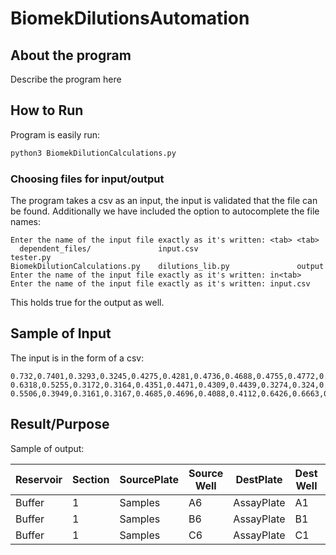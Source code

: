 # BiomekDilutionsAutomation
## About the program

Describe the program here

## How to Run

Program is easily run:
```python
python3 BiomekDilutionCalculations.py
```
### Choosing files for input/output

The program takes a csv as an input, the input is validated that the file can be found.
Additionally we have included the option to autocomplete the file names:
```
Enter the name of the input file exactly as it's written: <tab> <tab>
  dependent_files/               input.csv                      tester.py
BiomekDilutionCalculations.py    dilutions_lib.py               output                         
Enter the name of the input file exactly as it's written: in<tab>
Enter the name of the input file exactly as it's written: input.csv
```
This holds true for the output as well.

## Sample of Input
The input is in the form of a csv:

```csv
0.732,0.7401,0.3293,0.3245,0.4275,0.4281,0.4736,0.4688,0.4755,0.4772,0.4987,0.5078
0.6318,0.5255,0.3172,0.3164,0.4351,0.4471,0.4309,0.4439,0.3274,0.324,0.4021,0.4008
0.5506,0.3949,0.3161,0.3167,0.4685,0.4696,0.4088,0.4112,0.6426,0.6663,0.637,0.637
```


## Result/Purpose

Sample of output:

Reservoir|Section|SourcePlate|Source Well|DestPlate|Dest Well|Transfer Volume|Buffer Volume
---------|-------|-----------|-----------|---------|---------|----------------|------------
Buffer|1|Samples|A6|AssayPlate|A1|50.0|50.0|
Buffer|1|Samples| B6|AssayPlate| B1|50.0|50.0
Buffer|1|Samples| C6|AssayPlate| C1|100.0|100.0
